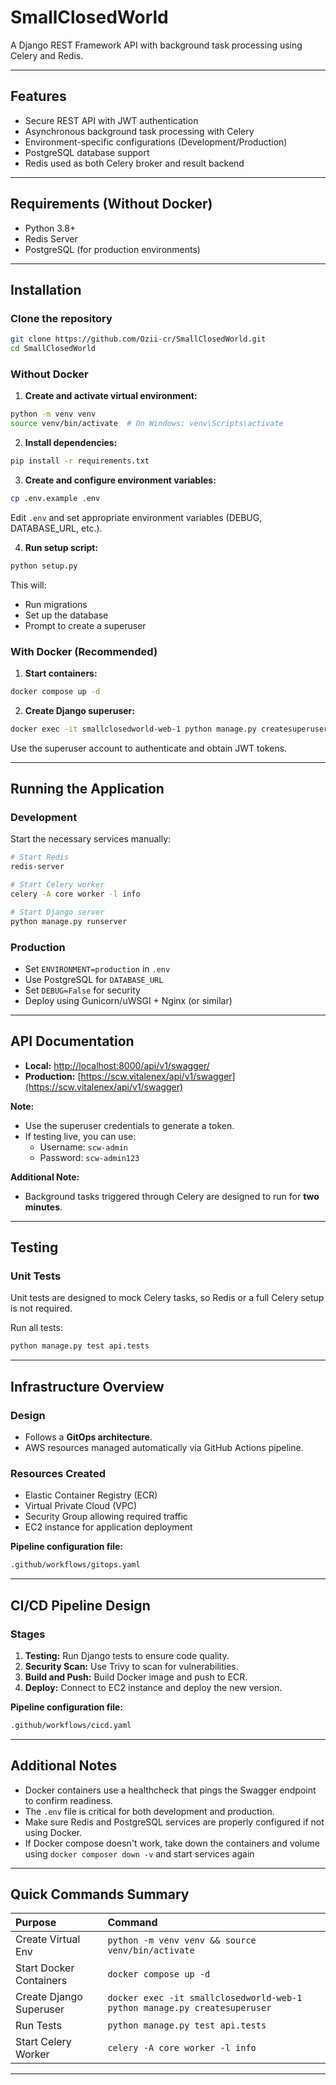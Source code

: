 # SmallClosedWorld

A Django REST Framework API with background task processing using Celery and Redis.

---

## Features
- Secure REST API with JWT authentication
- Asynchronous background task processing with Celery
- Environment-specific configurations (Development/Production)
- PostgreSQL database support
- Redis used as both Celery broker and result backend

---

## Requirements (Without Docker)
- Python 3.8+
- Redis Server
- PostgreSQL (for production environments)

---

## Installation

### Clone the repository
```bash
git clone https://github.com/Ozii-cr/SmallClosedWorld.git
cd SmallClosedWorld
```

### Without Docker

1. **Create and activate virtual environment:**
```bash
python -m venv venv
source venv/bin/activate  # On Windows: venv\Scripts\activate
```

2. **Install dependencies:**
```bash
pip install -r requirements.txt
```

3. **Create and configure environment variables:**
```bash
cp .env.example .env
```
Edit `.env` and set appropriate environment variables (DEBUG, DATABASE_URL, etc.).

4. **Run setup script:**
```bash
python setup.py
```
This will:
- Run migrations
- Set up the database
- Prompt to create a superuser

### With Docker (Recommended)

1. **Start containers:**
```bash
docker compose up -d
```

2. **Create Django superuser:**
```bash
docker exec -it smallclosedworld-web-1 python manage.py createsuperuser
```
Use the superuser account to authenticate and obtain JWT tokens.

---

## Running the Application

### Development

Start the necessary services manually:
```bash
# Start Redis
redis-server

# Start Celery worker
celery -A core worker -l info

# Start Django server
python manage.py runserver
```

### Production
- Set `ENVIRONMENT=production` in `.env`
- Use PostgreSQL for `DATABASE_URL`
- Set `DEBUG=False` for security
- Deploy using Gunicorn/uWSGI + Nginx (or similar)

---

## API Documentation
- **Local:** [http://localhost:8000/api/v1/swagger/](http://localhost:8000/api/v1/swagger/)
- **Production:** [https://scw.vitalenex/api/v1/swagger](https://scw.vitalenex/api/v1/swagger)

**Note:**
- Use the superuser credentials to generate a token.
- If testing live, you can use:
  - Username: `scw-admin`
  - Password: `scw-admin123`

**Additional Note:**
- Background tasks triggered through Celery are designed to run for **two minutes**.

---

## Testing

### Unit Tests

Unit tests are designed to mock Celery tasks, so Redis or a full Celery setup is not required.

Run all tests:
```bash
python manage.py test api.tests
```

---

## Infrastructure Overview

### Design
- Follows a **GitOps architecture**.
- AWS resources managed automatically via GitHub Actions pipeline.

### Resources Created
- Elastic Container Registry (ECR) 
- Virtual Private Cloud (VPC)
- Security Group allowing required traffic
- EC2 instance for application deployment

**Pipeline configuration file:**
```bash
.github/workflows/gitops.yaml
```

---

## CI/CD Pipeline Design

### Stages
1. **Testing:** Run Django tests to ensure code quality.
2. **Security Scan:** Use Trivy to scan for vulnerabilities.
3. **Build and Push:** Build Docker image and push to ECR.
4. **Deploy:** Connect to EC2 instance and deploy the new version.

**Pipeline configuration file:**
```bash
.github/workflows/cicd.yaml
```

---

## Additional Notes
- Docker containers use a healthcheck that pings the Swagger endpoint to confirm readiness.
- The `.env` file is critical for both development and production.
- Make sure Redis and PostgreSQL services are properly configured if not using Docker.
- If Docker compose doesn't work, take down the containers and volume using `docker composer down -v` and start services again

---

## Quick Commands Summary
| Purpose | Command |
|:--------|:--------|
| Create Virtual Env | `python -m venv venv && source venv/bin/activate` |
| Start Docker Containers | `docker compose up -d` |
| Create Django Superuser | `docker exec -it smallclosedworld-web-1 python manage.py createsuperuser` |
| Run Tests | `python manage.py test api.tests` |
| Start Celery Worker | `celery -A core worker -l info` |

---

